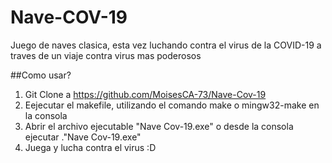 # Nave-COV-19
Juego de naves clasica, esta vez luchando contra el virus de la COVID-19 a traves de un viaje contra virus mas poderosos

##Como usar?

1. Git Clone a https://github.com/MoisesCA-73/Nave-Cov-19
2. Eejecutar el makefile, utilizando el comando make o mingw32-make en la consola
3. Abrir el archivo ejecutable "Nave Cov-19.exe" o desde la consola ejecutar .\"Nave Cov-19.exe"
4. Juega y lucha contra el virus :D
